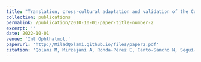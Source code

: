 ```yaml
---
title: "Translation, cross-cultural adaptation and validation of the Computer Vision Syndrome Questionnaire into Persian (CVS-Q FA ©)"
collection: publications
permalink: /publication/2010-10-01-paper-title-number-2
excerpt: ''
date: 2022-10-01
venue: 'Int Ophthalmol.'
paperurl: 'http://MiladQolami.github.io/files/paper2.pdf'
citation: 'Qolami M, Mirzajani A, Ronda-Pérez E, Cantó-Sancho N, Seguí-Crespo M. Translation, cross-cultural adaptation and validation of the Computer Vision Syndrome Questionnaire into Persian (CVS-Q FA©). Int Ophthalmol. 2022 May 11:1–14. doi: 10.1007/s10792-022-02340-3. Epub ahead of print. PMID: 35543851; PMCID: PMC9092937.'
---
```

